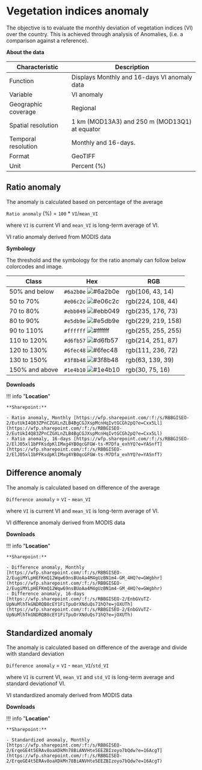 # Vegetation indices anomaly

The objective is to evaluate the monthly deviation of vegetation indices (VI) over the country. This is achieved through analysis of Anomalies, (i.e. a comparison against a reference). 

**About the data**

| Characteristic  | Description  |
|---|---|
| Function  | Displays Monthly and 16-days VI anomaly data  |
| Variable  | VI anomaly  |
| Geographic coverage  | Regional |
| Spatial resolution  | 1 km (MOD13A3) and 250 m (MOD13Q1) at equator  |
| Temporal resolution  | Monthly and 16-days.  |
| Format  | GeoTIFF  |
| Unit  | Percent (%)  |


## Ratio anomaly

The anomaly is calculated based on percentage of the average

`Ratio anomaly` (%) = `100` * `VI`/`mean_VI`

where `VI` is current VI and `mean_VI` is long-term average of VI.

VI ratio anomaly derived from MODIS data

**Symbology**

The threshold and the symbology for the ratio anomaly can follow below colorcodes and image.

| Class  | Hex  | RGB  |
|---|---|---|
| 50% and below  | `#6a2b0e` ![#6a2b0e](https://via.placeholder.com/15/6a2b0e/000000?text=+) | rgb(106, 43, 14)  |
| 50 to 70%  | `#e06c2c` ![#e06c2c](https://via.placeholder.com/15/e06c2c/000000?text=+)  | rgb(224, 108, 44)  |
| 70 to 80%  | `#ebb049` ![#ebb049](https://via.placeholder.com/15/ebb049/000000?text=+)  | rgb(235, 176, 73)  |
| 80 to 90%  | `#e5db9e` ![#e5db9e](https://via.placeholder.com/15/e5db9e/000000?text=+)  | rgb(229, 219, 158)  |
| 90 to 110%  | `#ffffff` ![#ffffff](https://via.placeholder.com/15/ffffff/000000?text=+)  | rgb(255, 255, 255)  |
| 110 to 120%  | `#d6fb57` ![#d6fb57](https://via.placeholder.com/15/d6fb57/000000?text=+)  | rgb(214, 251, 87)  |
| 120 to 130%  | `#6fec48` ![#6fec48](https://via.placeholder.com/15/6fec48/000000?text=+)  | rgb(111, 236, 72)  |
| 130 to 150%  | `#3f8b48` ![#3f8b48](https://via.placeholder.com/15/3f8b48/000000?text=+)  | rgb(63, 139, 39)  |
| 150% and above  | `#1e4b10` ![#1e4b10](https://via.placeholder.com/15/1e4b10/000000?text=+)  | rgb(30, 75, 16)  |

**Downloads**

!!! info "**Location**"

    **Sharepoint:**
    
    - Ratio anomaly, Monthly [https://wfp.sharepoint.com/:f:/s/RBBGISEO-2/EutUkI4Q83ZPnCZGXLnZLB4BgCGJXspMcnHqIvtGCGh2pQ?e=Cxx5Ll](https://wfp.sharepoint.com/:f:/s/RBBGISEO-2/EutUkI4Q83ZPnCZGXLnZLB4BgCGJXspMcnHqIvtGCGh2pQ?e=Cxx5Ll)
    - Ratio anomaly, 16-days [https://wfp.sharepoint.com/:f:/s/RBBGISEO-2/ElJ05xl1bPFKsdpKlIMxg4YB0qcGFGW-ts-M7Dfa_exhYQ?e=YASnfT](https://wfp.sharepoint.com/:f:/s/RBBGISEO-2/ElJ05xl1bPFKsdpKlIMxg4YB0qcGFGW-ts-M7Dfa_exhYQ?e=YASnfT)

## Difference anomaly

The anomaly is calculated based on difference of the average

`Difference anomaly` = `VI` - `mean_VI`

where `VI` is current VI and `mean_VI` is long-term average of VI.

VI difference anomaly derived from MODIS data

**Downloads**

!!! info "**Location**"

    **Sharepoint:**
    
    - Difference anomaly, Monthly [https://wfp.sharepoint.com/:f:/s/RBBGISEO-2/EugiMYLpHEFKmQ12Wqw69nsBUoAa4M4gUzBN1m4-GM_4HQ?e=GWgbhr](https://wfp.sharepoint.com/:f:/s/RBBGISEO-2/EugiMYLpHEFKmQ12Wqw69nsBUoAa4M4gUzBN1m4-GM_4HQ?e=GWgbhr)
    - Difference anomaly, 16-days [https://wfp.sharepoint.com/:f:/s/RBBGISEO-2/EnbGVuTZ-UpNuMlhTkGNDRQB8cEY1FiTpuOrXNduQs71hQ?e=jOXUTh](https://wfp.sharepoint.com/:f:/s/RBBGISEO-2/EnbGVuTZ-UpNuMlhTkGNDRQB8cEY1FiTpuOrXNduQs71hQ?e=jOXUTh)

## Standardized anomaly

The anomaly is calculated based on difference of the average and divide with standard deviation

`Difference anomaly` = `VI` - `mean_VI`/`std_VI`

where `VI` is current VI, `mean_VI` and `std_VI` is long-term average and standard deviationof VI.

VI standardized anomaly derived from MODIS data

**Downloads**

!!! info "**Location**"

    **Sharepoint:**
    
    - Standardized anomaly, Monthly [https://wfp.sharepoint.com/:f:/s/RBBGISEO-2/ErqeGE4t5ERAv8oaXDkMn78BiANVHte5EEZBIzoyo7bQdw?e=16AcgT](https://wfp.sharepoint.com/:f:/s/RBBGISEO-2/ErqeGE4t5ERAv8oaXDkMn78BiANVHte5EEZBIzoyo7bQdw?e=16AcgT)